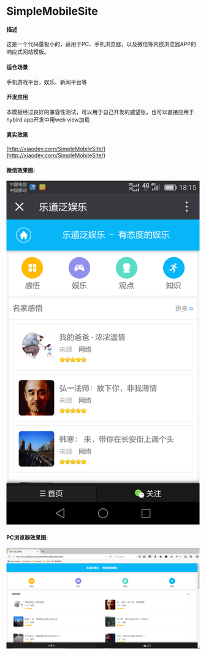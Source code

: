 # SimpleMobileSite
#### 描述<br>
这是一个代码量极小的，适用于PC、手机浏览器，以及微信等内嵌浏览器APP的响应式网站模板。

#### 适合场景<br> 
手机游戏平台，娱乐、新闻平台等

#### 开发应用<br>
本模板经过良好的兼容性测试，可以用于自己开发的威望张，也可以直接应用于hybird app开发中用web view加载

#### 真实效果<br>
[http://xiaodev.com/SimpleMobileSite/](http://xiaodev.com/SimpleMobileSite/) <br>

#### 微信效果图:
![image](https://github.com/HelloHack/SimpleMobileSite/blob/master/img/mobile_index_page.png)

#### PC浏览器效果图:
![image](https://github.com/HelloHack/SimpleMobileSite/blob/master/img/pc_index_page.PNG)
